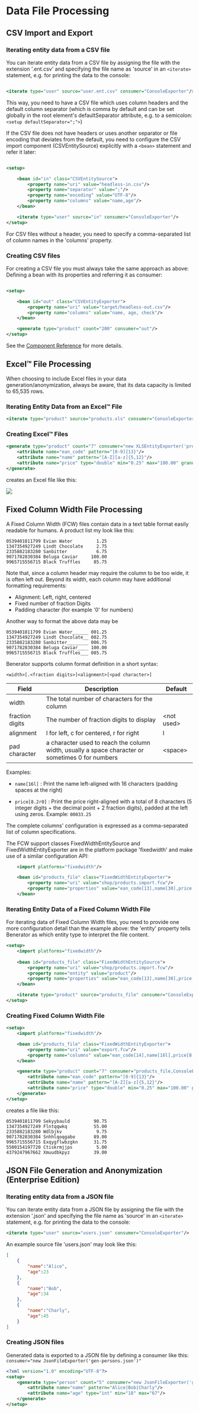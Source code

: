 # Data File Processing

## CSV Import and Export

### Iterating entity data from a CSV file

You can iterate entity data from a CSV file by assigning the file with the extension '.ent.csv' and specifying the file
name as 'source' in an `<iterate>` statement, e.g. for printing the data to the console:

```xml

<iterate type="user" source="user.ent.csv" consumer="ConsoleExporter"/>
```

This way, you need to have a CSV file which uses column headers and the default column separator (which is comma by
default and can be set globally in the root element's defaultSeparator attribute, e.g. to a
semicolon: `<setup defaultSeparator=";">`)

If the CSV file does not have headers or uses another separator or file encoding that deviates from the default, you
need to configure the CSV import component (CSVEntitySource) explicitly with a `<bean>` statement and refer it later:

```xml

<setup>

    <bean id="in" class="CSVEntitySource">
        <property name="uri" value="headless-in.csv"/>
        <property name="separator" value=";"/>
        <property name="encoding" value="UTF-8"/>
        <property name="columns" value="name,age"/>
    </bean>

    <iterate type="user" source="in" consumer="ConsoleExporter"/>
</setup>
```

For CSV files without a header, you need to specify a comma-separated list of column names in the 'columns' property.

### Creating CSV files

For creating a CSV file you must always take the same approach as above: Defining a bean with its properties and
referring it as consumer:

```xml

<setup>

    <bean id="out" class="CSVEntityExporter">
        <property name="uri" value="target/headless-out.csv"/>
        <property name="columns" value="name, age, check"/>
    </bean>

    <generate type="product" count="200" consumer="out"/>
</setup>
```

See the [Component Reference](component_reference.md#csventityexporter) for more details.



## Excel&#8482; File Processing

When choosing to include Excel files in your data generation/anonymization, always be aware, 
that its data capacity is limited to 65,535 rows.

### Iterating Entity Data from an Excel&#8482; File

```xml
<iterate type="product" source="products.xls" consumer="ConsoleExporter"/>
```


### Creating Excel&#8482; Files

```xml
<generate type="product" count="7" consumer="new XLSEntityExporter('products.xls')">
    <attribute name="ean_code" pattern="[0-9]{13}"/>
    <attribute name="name" pattern="[A-Z][a-z]{5,12}"/>
    <attribute name="price" type="double" min="0.25" max="100.00" granularity="0.25"/>
</generate>
```

creates an Excel file like this:

![](assets/products.xls.png)



## Fixed Column Width File Processing

A Fixed Column Width (FCW) files contain data in a text table format easily readable for humans.
A product list my look like this:

```
0539401811799 Evian Water         1.25
1347354927249 Lindt Chocolate     2.75
2335882183280 Sanbitter           6.75
9071782830384 Beluga Caviar     100.00
9965715556715 Black Truffles     85.75
```    

Note that, since a column header may require the column to be too wide, it is often left out.
Beyond its width, each column may have additional formatting requirements:
- Alignment: Left, right, centered
- Fixed number of fraction Digits
- Padding character (for example '0' for numbers)

Another way to format the above data may be

```
0539401811799 Evian Water______ 001.25
1347354927249 Lindt Chocolate__ 002.75
2335882183280 Sanbitter________ 006.75
9071782830384 Beluga Caviar____ 100.00
9965715556715 Black Truffles___ 085.75
```    

Benerator supports column format definition in a short syntax:
```
<width>[.<fraction digits>]<alignment>[<pad character>]
```

| Field           | Description                                   | Default          |
| ---             | ---                                           | ---              |
| width           | The total number of characters for the column |                  |
| fraction digits | The number of fraction digits to display      | &lt;not used&gt; |
| alignment       | l for left, c for centered, r for right       | l                |
| pad character   | a character used to reach the column width, usually a space character or sometimes 0 for numbers | &lt;space&gt; |

Examples:

- `name[16l]` : Print the name left-aligned with 16 characters (padding spaces at the right)

- `price[8.2r0]` : Print the price right-aligned with a total of 8 characters (5 integer digits + the decimal point + 2 fraction digits), 
padded at the left using zeros. Example: `00033.25`

The complete columns' configuration is expressed as a comma-separated list of column specifications.

The FCW support classes FixedWidthEntitySource and FixedWidthEntityExporter are in the 
platform package 'fixedwidth' and make use of a similar configuration API:

```xml
    <import platforms="fixedwidth"/>

    <bean id="products_file" class="FixedWidthEntityExporter">
        <property name="uri" value="shop/products.import.fcw"/>
        <property name="properties" value="ean_code[13],name[30],price[8r0]"/>
    </bean>
```

### Iterating Entity Data of a Fixed Column Width File

For iterating data of Fixed Column Width files, you need to provide one more 
configuration detail than the example above: the 'entity' property tells 
Benerator as which entity type to interpret the file content.

```xml
<setup>
    <import platforms="fixedwidth"/>
    
    <bean id="products_file" class="FixedWidthEntitySource">
        <property name="uri" value="shop/products.import.fcw"/>
        <property name="entity" value="product"/>
        <property name="properties" value="ean_code[13],name[30],price[8r0]"/>
    </bean>

    <iterate type="product" source="products_file" consumer="ConsoleExporter"/>
</setup>
```


### Creating Fixed Column Width File
```xml
<setup>
    <import platforms="fixedwidth"/>

    <bean id="products_file" class="FixedWidthEntityExporter">
        <property name="uri" value="export.fcw"/>
        <property name="columns" value="ean_code[14],name[16l],price[8.2r]"/>
    </bean>

    <generate type="product" count="7" consumer="products_file,ConsoleExporter">
        <attribute name="ean_code" pattern="[0-9]{13}"/>
        <attribute name="name" pattern="[A-Z][a-z]{5,12}"/>
        <attribute name="price" type="double" min="0.25" max="100.00" granularity="0.25"/>
    </generate>
</setup>
```

creates a file like this:

```
0539401811799 Sekyybauld         90.75
1347354927249 Flntqqwkq          55.00
2335882183280 Wdlbjkv             9.75
9071782830384 Snhhlqoqgabo       89.00
9965715556715 Exqygflwbzgkn      31.75
5500154197720 Ctiskrmjjps         5.00
4379247967662 Xmuudbkpyz         39.00
```    


## JSON File Generation and Anonymization (Enterprise Edition)

### Iterating entity data from a JSON file

You can iterate entity data from a JSON file by assigning the file with the extension
'.json' and specifying the file name as 'source' in an `<iterate>` statement,
e.g. for printing the data to the console:

```xml
<iterate type="user" source="users.json" consumer="ConsoleExporter"/>
```

An example source file 'users.json' may look like this:

```json
[
    {
        "name":"Alice",
        "age":23
    },
    {
        "name":"Bob",
        "age":34
    },
    {
        "name":"Charly",
        "age":45
    }
]
```


### Creating JSON files

Generated data is exported to a JSON file by defining a consumer like this: 
`consumer="new JsonFileExporter('gen-persons.json')"`

```xml
<?xml version="1.0" encoding="UTF-8"?>
<setup>
    <generate type="person" count="5" consumer="new JsonFileExporter('gen-persons.json')">
        <attribute name="name" pattern="Alice|Bob|Charly"/>
        <attribute name="age" type="int" min="18" max="67"/>
    </generate>
</setup>
```
